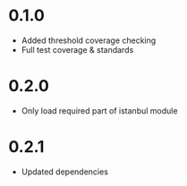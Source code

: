 # 0.1.0

- Added threshold coverage checking
- Full test coverage & standards

# 0.2.0

- Only load required part of istanbul module

# 0.2.1

- Updated dependencies
